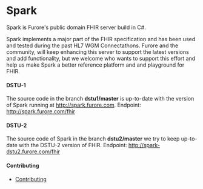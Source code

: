 Spark
=====

Spark is Furore's public domain FHIR server build in C#.

Spark implements a major part of the FHIR specification and has been used and tested during the past 
HL7 WGM Connectathons. Furore and the community, will keep enhancing this server to support the latest versions
and add functionality, but we welcome   who wants to support this effort and help us make Spark a 
better reference platform and  and playground for FHIR.


#### DSTU-1
The source code in the branch **dstu1/master** is up-to-date with the version of Spark running at http://spark.furore.com. Endpoint: http://spark.furore.com/fhir

#### DSTU-2
The source code of Spark in the branch **dstu2/master** we try to keep up-to-date with the DSTU-2 version of FHIR.
Endpoint: http://spark-dstu2.furore.com/fhir

#### Contributing
- [Contributing](https://github.com/furore-fhir/spark/wiki/Contributing)
